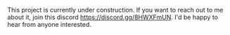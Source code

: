 This project is currently under construction. If you want to reach out to me about it, join this discord https://discord.gg/8HWXFmUN. I'd be happy to hear from anyone interested.